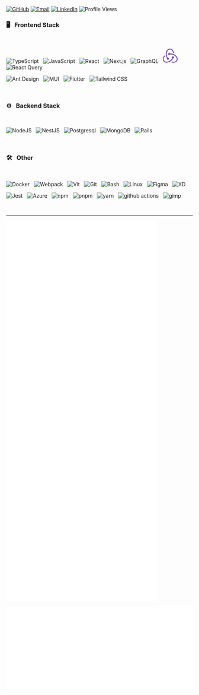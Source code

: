 [![GitHub](https://img.shields.io/badge/%40KarapetyanNarek-181717?style=flat&logo=github)](https://github.com/KarapetyanNarek)
[![Email](https://img.shields.io/badge/narek.karapetyan.v%40gmail.com-slateblue?style=flat&logo=protonmail&logoColor=white)](mailto:narek.karapetyan.v@gmail.com)
[![LinkedIn](https://img.shields.io/badge/%40Narek%20Karapetyan-0077B5?style=flat&logo=linkedin)](https://www.linkedin.com/in/narek-karapetyan-22a6971a2)
![Profile Views](https://komarev.com/ghpvc/?username=karapetyanarek&label=Profile%20views&color=0e75b6&style=flat)

### 🖥️ &nbsp; Frontend Stack
<br />
<p>
  <img src="https://cdn.jsdelivr.net/gh/devicons/devicon/icons/typescript/typescript-original.svg" width="40" height="40" alt="TypeScript" style="marginRight:100" />&nbsp;&nbsp;
  <img src="https://cdn.jsdelivr.net/gh/devicons/devicon/icons/javascript/javascript-original.svg" width="40" height="40" alt="JavaScript" />&nbsp;&nbsp;
  <img src="https://cdn.jsdelivr.net/gh/devicons/devicon/icons/react/react-original.svg" width="40" height="40" alt="React" />&nbsp;&nbsp;
  <img src="https://cdn.jsdelivr.net/gh/devicons/devicon/icons/nextjs/nextjs-original.svg" width="40" height="40" alt="Next.js" />&nbsp;&nbsp;
  <img src="https://cdn.jsdelivr.net/gh/devicons/devicon/icons/graphql/graphql-plain.svg" width="40" height="40" alt="GraphQL" />&nbsp;&nbsp;
  <img src="https://raw.githubusercontent.com/devicons/devicon/master/icons/redux/redux-original.svg" width="40" height="40" alt="redux" />&nbsp;&nbsp;
  <img src="https://img.shields.io/badge/-React%20Query-FF4154?style=for-the-badge&logo=react%20query&logoColor=white" height="40" alt="React Query" />
</p>
<p>
  <img src="https://cdn.jsdelivr.net/gh/devicons/devicon@latest/icons/antdesign/antdesign-plain.svg" width="40" height="40" alt="Ant Design"/>&nbsp;&nbsp;
  <img src="https://cdn.jsdelivr.net/gh/devicons/devicon@latest/icons/materialui/materialui-original.svg" width="40" height="40" alt="MUI" />&nbsp;&nbsp;
  <img src="https://cdn.jsdelivr.net/gh/devicons/devicon@latest/icons/flutter/flutter-original.svg" width="40" height="40" alt="Flutter"/>&nbsp;&nbsp;
  <img src="https://cdn.jsdelivr.net/gh/devicons/devicon@latest/icons/tailwindcss/tailwindcss-original.svg" width="40" height="40" alt="Tailwind CSS"/>&nbsp;&nbsp;
</p>
<br />

### ⚙️ &nbsp; Backend Stack
<br />
<p>
  <img src="https://cdn.jsdelivr.net/gh/devicons/devicon/icons/nodejs/nodejs-original.svg" width="40" height="40" alt="NodeJS" />&nbsp;&nbsp;
  <img src="https://cdn.jsdelivr.net/gh/devicons/devicon@latest/icons/nestjs/nestjs-original.svg" width="40" height="40" alt="NestJS"/>&nbsp;&nbsp;
  <img src="https://cdn.jsdelivr.net/gh/devicons/devicon@latest/icons/postgresql/postgresql-plain.svg" width="40" height="40" alt="Postgresql"/>&nbsp;&nbsp;
  <img src="https://cdn.jsdelivr.net/gh/devicons/devicon/icons/mongodb/mongodb-original.svg" width="40" height="40" alt="MongoDB" />&nbsp;&nbsp;
  <img src="https://cdn.jsdelivr.net/gh/devicons/devicon@latest/icons/rails/rails-plain.svg" width="40" height="40" alt="Rails"/>&nbsp;&nbsp;
</p>
<br />

### 🛠️ &nbsp; Other
<br />
<p>
  <img src="https://cdn.jsdelivr.net/gh/devicons/devicon/icons/docker/docker-original.svg" width="40" height="40" alt="Docker" />&nbsp;&nbsp;
  <img src="https://cdn.jsdelivr.net/gh/devicons/devicon/icons/webpack/webpack-original.svg" width="40" height="40" alt="Webpack" />&nbsp;&nbsp;
  <img src="https://cdn.jsdelivr.net/gh/devicons/devicon@latest/icons/vitejs/vitejs-original.svg" width="40" height="40" alt="Vit" />&nbsp;&nbsp;
  <img src="https://cdn.jsdelivr.net/gh/devicons/devicon/icons/git/git-original.svg" width="40" height="40" alt="Git" />&nbsp;&nbsp;
  <img src="https://cdn.jsdelivr.net/gh/devicons/devicon/icons/bash/bash-original.svg" width="40" height="40" alt="Bash" />&nbsp;&nbsp;
  <img src="https://cdn.jsdelivr.net/gh/devicons/devicon@latest/icons/linux/linux-original.svg" width="40" height="40" alt="Linux"  />&nbsp;&nbsp;
  <img src="https://cdn.jsdelivr.net/gh/devicons/devicon@latest/icons/figma/figma-original.svg" width="40" height="40" alt="Figma"/>&nbsp;&nbsp;
  <img src="https://cdn.jsdelivr.net/gh/devicons/devicon@latest/icons/xd/xd-original.svg"  width="40" height="40" alt="XD"/>
</p>
<p>
  <img src="https://cdn.jsdelivr.net/gh/devicons/devicon@latest/icons/jest/jest-plain.svg" width="40" height="40" alt="Jest" />&nbsp;&nbsp;
  <img src="https://cdn.jsdelivr.net/gh/devicons/devicon@latest/icons/azure/azure-original.svg" width="40" height="40" alt="Azure"/>&nbsp;&nbsp;
  <img src="https://cdn.jsdelivr.net/gh/devicons/devicon@latest/icons/npm/npm-original-wordmark.svg" width="40" height="40" alt="npm" />&nbsp;&nbsp;
  <img src="https://cdn.jsdelivr.net/gh/devicons/devicon@latest/icons/pnpm/pnpm-original.svg" width="40" height="40" alt="pnpm"/>&nbsp;&nbsp;
  <img src="https://cdn.jsdelivr.net/gh/devicons/devicon@latest/icons/yarn/yarn-original.svg" width="40" height="40" alt="yarn"/>&nbsp;&nbsp;
  <img src="https://cdn.jsdelivr.net/gh/devicons/devicon@latest/icons/githubactions/githubactions-original.svg" width="40" height="40" alt="github actions"/>&nbsp;&nbsp;
  <img src="https://cdn.jsdelivr.net/gh/devicons/devicon@latest/icons/gimp/gimp-original.svg"  width="40" height="40" alt="gimp"/>&nbsp;&nbsp;
</p>
<br />

<hr />

![Metrics](./github-metrics.svg)

![Compact Achievements](./metrics.plugin.achievements.compact.svg)
